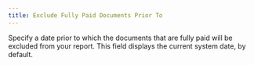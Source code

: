 ```yaml
---
title: Exclude Fully Paid Documents Prior To
---
```



Specify a date prior to which the documents that are fully paid will  be excluded from your report. This  field displays the current system date, by default.
